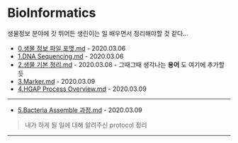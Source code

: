 # BioInformatics

  생물정보 분야에 갓 뛰어든 생린이는 일 배우면서 정리해야할 것 같다...

* [0.생물 정보 파일 포맷.md](https://github.com/Ranicorn/BioInformatics/blob/master/0.%EC%83%9D%EB%AC%BC%20%EC%A0%95%EB%B3%B4%20%ED%8C%8C%EC%9D%BC%20%ED%8F%AC%EB%A7%B7.md) - 2020.03.06
* [1.DNA Sequencing.md](https://github.com/Ranicorn/BioInformatics/blob/master/1.DNA%20Sequencing.md) - 2020.03.06
* [2.생물 기본 정리.md](https://github.com/Ranicorn/BioInformatics/blob/master/2.%EC%83%9D%EB%AC%BC%20%EA%B8%B0%EB%B3%B8%20%EC%A0%95%EB%A6%AC.md) - 2020.03.08 - 그때그때 생각나는 __용어__ 도 여기에 추가할 듯
* [3.Marker.md](https://github.com/Ranicorn/BioInformatics/blob/master/3.Marker.md) - 2020.03.09
* [4.HGAP Process Overview.md](https://github.com/Ranicorn/BioInformatics/blob/master/4.HGAP%20Process%20Overview.md) - 2020.03.09
________________________
* [5.Bacteria Assemble 과정.md](https://github.com/Ranicorn/BioInformatics/blob/master/5.Bacteria%20Assemble%20%EA%B3%BC%EC%A0%95.md) - 2020.03.09

> 내가 하게 될 일에 대해 알려주신 protocol 정리
________________________
